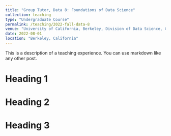 ```yaml
---
title: "Group Tutor, Data 8: Foundations of Data Science"
collection: teaching
type: "Undergraduate Course"
permalink: /teaching/2022-fall-data-8
venue: "University of California, Berkeley, Division of Data Science, Computing, and Society (CDSS)"
date: 2022-08-01
location: "Berkeley, California"
---
```


This is a description of a teaching experience. You can use markdown like any other post.

Heading 1
======

Heading 2
======

Heading 3
======
